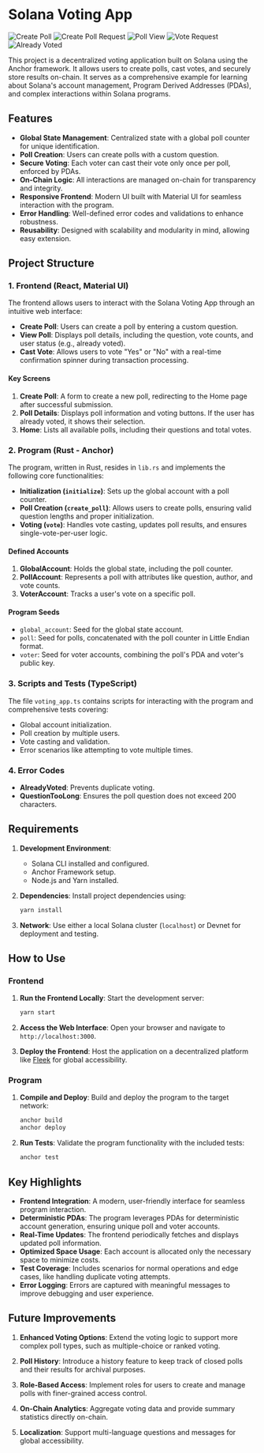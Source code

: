 # Solana Voting App

![Create Poll](./img/create_poll.png)
![Create Poll Request](./img/create_poll_request.png)
![Poll View](./img/poll_1.png)
![Vote Request](./img/vote_request.png)
![Already Voted](./img/already_voted.png)

This project is a decentralized voting application built on Solana using the Anchor framework. It allows users to create polls, cast votes, and securely store results on-chain. It serves as a comprehensive example for learning about Solana's account management, Program Derived Addresses (PDAs), and complex interactions within Solana programs.

## Features

- **Global State Management**: Centralized state with a global poll counter for unique identification.
- **Poll Creation**: Users can create polls with a custom question.
- **Secure Voting**: Each voter can cast their vote only once per poll, enforced by PDAs.
- **On-Chain Logic**: All interactions are managed on-chain for transparency and integrity.
- **Responsive Frontend**: Modern UI built with Material UI for seamless interaction with the program.
- **Error Handling**: Well-defined error codes and validations to enhance robustness.
- **Reusability**: Designed with scalability and modularity in mind, allowing easy extension.

## Project Structure

### 1. Frontend (React, Material UI)
The frontend allows users to interact with the Solana Voting App through an intuitive web interface:
- **Create Poll**: Users can create a poll by entering a custom question.
- **View Poll**: Displays poll details, including the question, vote counts, and user status (e.g., already voted).
- **Cast Vote**: Allows users to vote "Yes" or "No" with a real-time confirmation spinner during transaction processing.

#### Key Screens
1. **Create Poll**: A form to create a new poll, redirecting to the Home page after successful submission.
2. **Poll Details**: Displays poll information and voting buttons. If the user has already voted, it shows their selection.
3. **Home**: Lists all available polls, including their questions and total votes.

### 2. Program (Rust - Anchor)

The program, written in Rust, resides in `lib.rs` and implements the following core functionalities:
- **Initialization (`initialize`)**: Sets up the global account with a poll counter.
- **Poll Creation (`create_poll`)**: Allows users to create polls, ensuring valid question lengths and proper initialization.
- **Voting (`vote`)**: Handles vote casting, updates poll results, and ensures single-vote-per-user logic.

#### Defined Accounts
1. **GlobalAccount**: Holds the global state, including the poll counter.
2. **PollAccount**: Represents a poll with attributes like question, author, and vote counts.
3. **VoterAccount**: Tracks a user's vote on a specific poll.

#### Program Seeds
- `global_account`: Seed for the global state account.
- `poll`: Seed for polls, concatenated with the poll counter in Little Endian format.
- `voter`: Seed for voter accounts, combining the poll's PDA and voter's public key.

### 3. Scripts and Tests (TypeScript)
The file `voting_app.ts` contains scripts for interacting with the program and comprehensive tests covering:
- Global account initialization.
- Poll creation by multiple users.
- Vote casting and validation.
- Error scenarios like attempting to vote multiple times.

### 4. Error Codes
- **AlreadyVoted**: Prevents duplicate voting.
- **QuestionTooLong**: Ensures the poll question does not exceed 200 characters.

## Requirements

1. **Development Environment**:
   - Solana CLI installed and configured.
   - Anchor Framework setup.
   - Node.js and Yarn installed.

2. **Dependencies**:
   Install project dependencies using:
   ```bash
   yarn install
   ```

3. **Network**:
   Use either a local Solana cluster (`localhost`) or Devnet for deployment and testing.

## How to Use

### Frontend

1. **Run the Frontend Locally**:
   Start the development server:
   ```bash
   yarn start

2. **Access the Web Interface**:
   Open your browser and navigate to `http://localhost:3000`.

3. **Deploy the Frontend**:
   Host the application on a decentralized platform like [Fleek](https://fleek.co/) for global accessibility.

### Program

1. **Compile and Deploy**:
   Build and deploy the program to the target network:
   ```bash
   anchor build
   anchor deploy

2. **Run Tests**:
   Validate the program functionality with the included tests:
   ```bash
   anchor test

## Key Highlights

- **Frontend Integration**: A modern, user-friendly interface for seamless program interaction.
- **Deterministic PDAs**: The program leverages PDAs for deterministic account generation, ensuring unique poll and voter accounts.
- **Real-Time Updates**: The frontend periodically fetches and displays updated poll information.
- **Optimized Space Usage**: Each account is allocated only the necessary space to minimize costs.
- **Test Coverage**: Includes scenarios for normal operations and edge cases, like handling duplicate voting attempts.
- **Error Logging**: Errors are captured with meaningful messages to improve debugging and user experience.

## Future Improvements


1. **Enhanced Voting Options**:
   Extend the voting logic to support more complex poll types, such as multiple-choice or ranked voting.

3. **Poll History**:
   Introduce a history feature to keep track of closed polls and their results for archival purposes.

3. **Role-Based Access**:
   Implement roles for users to create and manage polls with finer-grained access control.

4. **On-Chain Analytics**:
   Aggregate voting data and provide summary statistics directly on-chain.

5. **Localization**:
   Support multi-language questions and messages for global accessibility.
